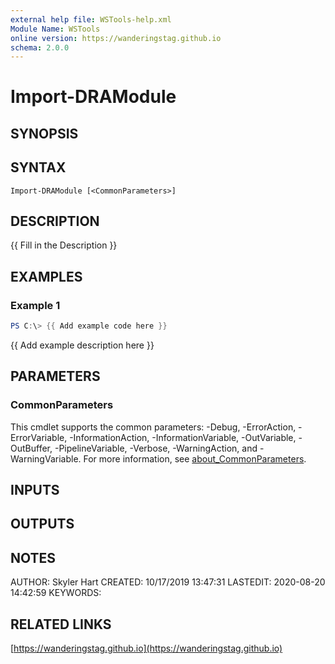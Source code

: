 ```yaml
---
external help file: WSTools-help.xml
Module Name: WSTools
online version: https://wanderingstag.github.io
schema: 2.0.0
---
```


# Import-DRAModule

## SYNOPSIS

## SYNTAX

```
Import-DRAModule [<CommonParameters>]
```

## DESCRIPTION
{{ Fill in the Description }}

## EXAMPLES

### Example 1
```powershell
PS C:\> {{ Add example code here }}
```

{{ Add example description here }}

## PARAMETERS

### CommonParameters
This cmdlet supports the common parameters: -Debug, -ErrorAction, -ErrorVariable, -InformationAction, -InformationVariable, -OutVariable, -OutBuffer, -PipelineVariable, -Verbose, -WarningAction, and -WarningVariable. For more information, see [about_CommonParameters](http://go.microsoft.com/fwlink/?LinkID=113216).

## INPUTS

## OUTPUTS

## NOTES
AUTHOR: Skyler Hart
CREATED: 10/17/2019 13:47:31
LASTEDIT: 2020-08-20 14:42:59
KEYWORDS:

## RELATED LINKS

[https://wanderingstag.github.io](https://wanderingstag.github.io)

